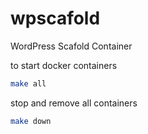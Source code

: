 # wpscafold
WordPress Scafold Container

to start docker containers

```bash
make all
```
stop and remove all containers 
```bash
make down
```